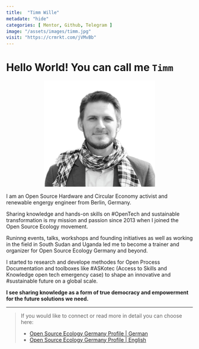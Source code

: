 ```yaml
---
title:  "Timm Wille"
metadate: "hide"
categories: [ Mentor, Github, Telegram ]
image: "/assets/images/timm.jpg"
visit: "https://crmrkt.com/jVMvBb"
---
```


# Hello World! You can call me `Timm`
<p align="center">
<img src="../assets/images/timm.jpg" width=300>
</p>

I am an Open Source Hardware and Circular Economy activist and renewable engergy engineer from Berlin, Germany. 

Sharing knowledge and hands-on skills on #OpenTech  and sustainable transformation is my mission and passion since 2013 when I joined the Open Source Ecology movement. 

Runinng events, talks, workshops and founding initiatives as well as working in the field in South Sudan and Uganda led me to become a trainer and organizer for Open Source Ecology Germany and beyond. 

I started to research and develope methodes for Open Process Documentation and toolboxes like #ASKotec (Access to Skills and Knowledge open tech emergency case) to shape an innovative and #sustainable future on a global scale. 

**I see sharing knowledge as a form of true democracy and empowerment for the future solutions we need.**


---
>If you would like to connect or read more in detail you can choose here:
>- [Open Source Ecology Germany Profile | German](https://wiki.opensourceecology.de/Timm_Wille)
>- [Open Source Ecology Germany Profile | English](https://wiki.opensourceecology.de/En:Timm_Wille)
